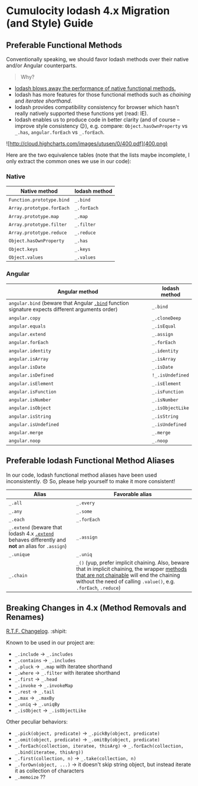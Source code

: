# Cumulocity lodash 4.x Migration (and Style) Guide

## Preferable Functional Methods
Conventionally speaking, we should favor lodash methods over their native and/or Angular counterparts.

> Why?
- [lodash blows away the performance of native functional methods.](http://benmccormick.org/2014/11/12/underscore-vs-lodash/)
- lodash has more features for those functional methods such as _chaining_ and _iteratee shorthand_.
- lodash provides compatibility consistency for browser which hasn't really natively supported these functions yet (read: IE).
- lodash enables us to produce code in better clarity (and of course – improve style consistency :wink:), e.g. compare: `Object.hasOwnProperty` vs `_.has`, `angular.forEach` vs `_.forEach`.

![http://cloud.highcharts.com/images/utusen/0/400.pdf](400.png)


Here are the two equivalence tables (note that the lists maybe incomplete, I only extract the common ones we use in our code):

### Native
| Native method | lodash method |
| --- | --- |
| `Function.prototype.bind` | `_.bind` |
| `Array.prototype.forEach` | `_.forEach` |
| `Array.prototype.map` | `_.map` |
| `Array.prototype.filter` | `_.filter` |
| `Array.prototype.reduce` | `_.reduce` |
| `Object.hasOwnProperty` | `_.has` |
| `Object.keys` | `_.keys` |
| `Object.values` | `_.values` |

### Angular
| Angular method | lodash method |
| --- | --- |
| `angular.bind` (beware that Angular [`.bind`](https://docs.angularjs.org/api/ng/function/angular.bind) function signature expects different arguments order) | `_.bind` |
| `angular.copy` | `_.cloneDeep` |
| `angular.equals` | `_.isEqual` |
| `angular.extend` | `_.assign` |
| `angular.forEach` | `_.forEach` |
| `angular.identity` | `_.identity` |
| `angular.isArray` | `_.isArray` |
| `angular.isDate` | `_.isDate` |
| `angular.isDefined` | `!_.isUndefined` |
| `angular.isElement` | `_.isElement` |
| `angular.isFunction` | `_.isFunction` |
| `angular.isNumber` | `_.isNumber` |
| `angular.isObject` | `_.isObjectLike` |
| `angular.isString` | `_.isString` |
| `angular.isUndefined` | `_.isUndefined` |
| `angular.merge` | `_.merge` |
| `angular.noop` | `_.noop` |

## Preferable lodash Functional Method Aliases
In our code, lodash functional method aliases have been used inconsistently. :disappointed: So, please help yourself to make it more consistent!

| Alias | Favorable alias |
| --- | --- |
| `_.all` | `_.every` |
| `_.any` | `_.some` |
| `_.each` | `_.forEach` |
| `_.extend` (beware that lodash 4.x [`.extend`](https://lodash.com/docs/4.16.2#assignIn) behaves differently and **not** an alias for `.assign`) | `_.assign` |
| `_.unique` | `_.uniq` |
| `_.chain` | `_()` (yup, prefer implicit chaining. Also, beware that in implicit chaining, the wrapper [methods that are not chainable](https://lodash.com/docs/4.16.2#lodash) will end the chaining without the need of calling `.value()`, e.g. `.forEach`, `.reduce`) |

## Breaking Changes in 4.x (Method Removals and Renames)
[R.T.F. Changelog](https://github.com/lodash/lodash/wiki/Changelog#v400). :shipit:

Known to be used in our project are:
- `_.include` -> `_.includes`
- `_.contains` -> `_.includes`
- `_.pluck` -> `_.map` with iteratee shorthand
- `_.where` -> `_.filter` with iteratee shorthand
- `_.first` -> `_.head`
- `_.invoke` -> `_.invokeMap`
- `_.rest` -> `_.tail`
- `_.max` -> `_.maxBy`
- `_.uniq` -> `_.uniqBy`
- `_.isObject` -> `_.isObjectLike`

Other peculiar behaviors:
- `_.pick(object, predicate)` -> `_.pickBy(object, predicate)`
- `_.omit(object, predicate)` -> `_.omitBy(object, predicate)`
- `_.forEach(collection, iteratee, thisArg)` -> `_.forEach(collection, _.bind(iteratee, thisArg))`
- `_.first(collection, n)` -> `_.take(collection, n)`
- `_.forOwn(object, ...)` -> it doesn't skip string object, but instead iterate it as collection of characters
- `_.memoize` ??
